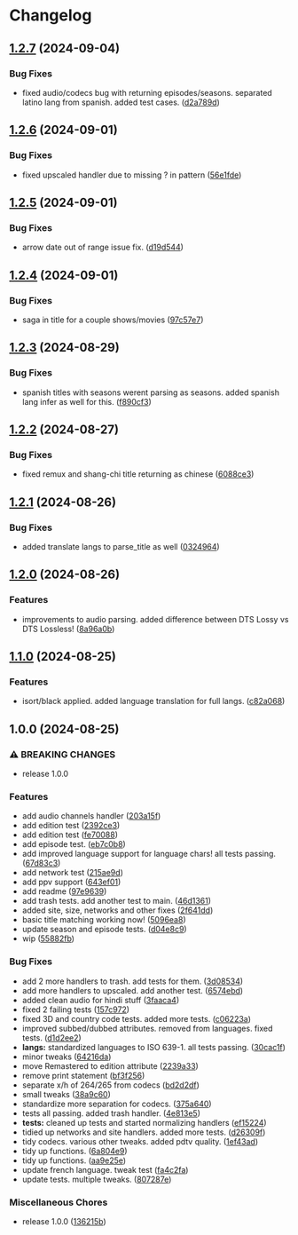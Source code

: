 # Changelog

## [1.2.7](https://github.com/dreulavelle/PTT/compare/v1.2.6...v1.2.7) (2024-09-04)


### Bug Fixes

* fixed audio/codecs bug with returning episodes/seasons. separated latino lang from spanish. added test cases. ([d2a789d](https://github.com/dreulavelle/PTT/commit/d2a789df74ff5ba9633ded20e617fc66f713cc9d))

## [1.2.6](https://github.com/dreulavelle/PTT/compare/v1.2.5...v1.2.6) (2024-09-01)


### Bug Fixes

* fixed upscaled handler due to missing ? in pattern ([56e1fde](https://github.com/dreulavelle/PTT/commit/56e1fde6e4f2bd77d927f049141197e386ae32f6))

## [1.2.5](https://github.com/dreulavelle/PTT/compare/v1.2.4...v1.2.5) (2024-09-01)


### Bug Fixes

* arrow date out of range issue fix. ([d19d544](https://github.com/dreulavelle/PTT/commit/d19d5448cc727e5a31995e000596bcae64f0f931))

## [1.2.4](https://github.com/dreulavelle/PTT/compare/v1.2.3...v1.2.4) (2024-09-01)


### Bug Fixes

* saga in title for a couple shows/movies ([97c57e7](https://github.com/dreulavelle/PTT/commit/97c57e70953f1aee70f7d1a4621fd632f7bc54fc))

## [1.2.3](https://github.com/dreulavelle/PTT/compare/v1.2.2...v1.2.3) (2024-08-29)


### Bug Fixes

* spanish titles with seasons werent parsing as seasons. added spanish lang infer as well for this. ([f890cf3](https://github.com/dreulavelle/PTT/commit/f890cf34b8e7cc48abd35749dc8c4475903f31fc))

## [1.2.2](https://github.com/dreulavelle/PTT/compare/v1.2.1...v1.2.2) (2024-08-27)


### Bug Fixes

* fixed remux and shang-chi title returning as chinese ([6088ce3](https://github.com/dreulavelle/PTT/commit/6088ce394887ddada9b5e8560e658ec3962f9794))

## [1.2.1](https://github.com/dreulavelle/PTT/compare/v1.2.0...v1.2.1) (2024-08-26)


### Bug Fixes

* added translate langs to parse_title as well ([0324964](https://github.com/dreulavelle/PTT/commit/032496493cfbb4c92de0c5532784b70aff96c4ac))

## [1.2.0](https://github.com/dreulavelle/PTT/compare/v1.1.0...v1.2.0) (2024-08-26)


### Features

* improvements to audio parsing. added difference between DTS Lossy vs DTS Lossless! ([8a96a0b](https://github.com/dreulavelle/PTT/commit/8a96a0bdd05bb53e4177c422b23f0ffb98dae73d))

## [1.1.0](https://github.com/dreulavelle/PTT/compare/v1.0.0...v1.1.0) (2024-08-25)


### Features

* isort/black applied. added language translation for full langs. ([c82a068](https://github.com/dreulavelle/PTT/commit/c82a0685bb826996723b3ed3772a67312bc8f2ec))

## 1.0.0 (2024-08-25)


### ⚠ BREAKING CHANGES

* release 1.0.0

### Features

* add audio channels handler ([203a15f](https://github.com/dreulavelle/PTT/commit/203a15fc26af37a18af6b6f8dfdbcd9ee030fd1b))
* add edition test ([2392ce3](https://github.com/dreulavelle/PTT/commit/2392ce3616171e69caa0a9651ca6f45d122e54b6))
* add edition test ([fe70088](https://github.com/dreulavelle/PTT/commit/fe70088485ae9dfcbce717895e27b6f9115fbc9a))
* add episode test. ([eb7c0b8](https://github.com/dreulavelle/PTT/commit/eb7c0b8655b21f5dc294f3e16eabe1644770e2b5))
* add improved language support for language chars! all tests passing. ([67d83c3](https://github.com/dreulavelle/PTT/commit/67d83c3f0d35f0c846224717b7daa4a0b649603e))
* add network test ([215ae9d](https://github.com/dreulavelle/PTT/commit/215ae9d7abb9e8c7663bc97ec7b2109890c2a637))
* add ppv support ([643ef01](https://github.com/dreulavelle/PTT/commit/643ef015d7524ddb3026a301df762911db5d57da))
* add readme ([97e9639](https://github.com/dreulavelle/PTT/commit/97e9639c5b43c7d7c83f1687c0f9ff28e02d5f6d))
* add trash tests. add another test to main. ([46d1361](https://github.com/dreulavelle/PTT/commit/46d1361be2a141273714793c7aeebfe51bd7acb1))
* added site, size, networks and other fixes ([2f641dd](https://github.com/dreulavelle/PTT/commit/2f641dde2158aa29efffdaf3c7011bf8d3611064))
* basic title matching working now! ([5096ea8](https://github.com/dreulavelle/PTT/commit/5096ea890aa1f91be92eb8219d5943465eaefd51))
* update season and episode tests. ([d04e8c9](https://github.com/dreulavelle/PTT/commit/d04e8c99e73e9a2c79e5e689627dbf8e8a785ad0))
* wip ([55882fb](https://github.com/dreulavelle/PTT/commit/55882fb8906b71e8993925f712de63dbcaf88d9e))


### Bug Fixes

* add 2 more handlers to trash. add tests for them. ([3d08534](https://github.com/dreulavelle/PTT/commit/3d0853422c16736ced889468dc2ba2f75843f048))
* add more handlers to upscaled. add another test. ([6574ebd](https://github.com/dreulavelle/PTT/commit/6574ebd6db8d2fbb8667e961a9d57ca9fb641d23))
* added clean audio for hindi stuff ([3faaca4](https://github.com/dreulavelle/PTT/commit/3faaca4012760f5eb6872e9dc010cdba7e13fa67))
* fixed 2 failing tests ([157c972](https://github.com/dreulavelle/PTT/commit/157c9725947365dbf93c76769b95fad5a36da8a8))
* fixed 3D and country code tests. added more tests. ([c06223a](https://github.com/dreulavelle/PTT/commit/c06223a96e285c534578eea931fe04c376f09351))
* improved subbed/dubbed attributes. removed from languages. fixed tests. ([d1d2ee2](https://github.com/dreulavelle/PTT/commit/d1d2ee23095bd08947b059997680d136819a6a00))
* **langs:** standardized languages to ISO 639-1. all tests passing. ([30cac1f](https://github.com/dreulavelle/PTT/commit/30cac1fdef4b3323fc87c705c2dc2a96fda8a8a5))
* minor tweaks ([64216da](https://github.com/dreulavelle/PTT/commit/64216da6fc28c2051f047a92bcdc222e29758696))
* move Remastered to edition attribute ([2239a33](https://github.com/dreulavelle/PTT/commit/2239a333161282d4aa33a57fe7a3a429b9a76a72))
* remove print statement ([bf3f256](https://github.com/dreulavelle/PTT/commit/bf3f2568847bd67f678037ef5b906d16471be1b8))
* separate x/h of 264/265 from codecs ([bd2d2df](https://github.com/dreulavelle/PTT/commit/bd2d2dfd42b7df79c5d18ea9bdd6a0bfb5b4c9bd))
* small tweaks ([38a9c60](https://github.com/dreulavelle/PTT/commit/38a9c6073253fc27bb6023a2a20cc4354806cd22))
* standardize more separation for codecs. ([375a640](https://github.com/dreulavelle/PTT/commit/375a6406a2270607694707f04e57e9193e0db013))
* tests all passing. added trash handler. ([4e813e5](https://github.com/dreulavelle/PTT/commit/4e813e54e59ff1fee80628169990e115203388d9))
* **tests:** cleaned up tests and started normalizing handlers ([ef15224](https://github.com/dreulavelle/PTT/commit/ef15224643d812249039cdeb52734be4869c18a5))
* tidied up networks and site handlers. added more tests. ([d26309f](https://github.com/dreulavelle/PTT/commit/d26309f2d28ed15c6aec695383f81da7d518d0dd))
* tidy codecs. various other tweaks. added pdtv quality. ([1ef43ad](https://github.com/dreulavelle/PTT/commit/1ef43ada545fab1d2eccdf24312696127f3fd7ab))
* tidy up functions. ([6a804e9](https://github.com/dreulavelle/PTT/commit/6a804e9edb305887dbd0602836fafa3ecffd8c3a))
* tidy up functions. ([aa9e25e](https://github.com/dreulavelle/PTT/commit/aa9e25e80aa5c66460a3444b89fb0ef1bbcad7f9))
* update french language. tweak test ([fa4c2fa](https://github.com/dreulavelle/PTT/commit/fa4c2fabfc47d7624e20e59f45099622050efe2e))
* update tests. multiple tweaks. ([807287e](https://github.com/dreulavelle/PTT/commit/807287e43d91835ce21a170ab03438d6d6be9ee3))


### Miscellaneous Chores

* release 1.0.0 ([136215b](https://github.com/dreulavelle/PTT/commit/136215b333ee5bc2109e003c15dbc8b1bdd8710e))

